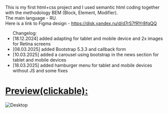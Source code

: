This is my first html+css project
and I used semantic html coding together with the methodology BEM (Block, Element, Modifier).
<br>The main language - RU.
<br>Here is a link to Figma design - https://disk.yandex.ru/d/d7rS7fRYr8fqQQ
<br>
<ul>Changelog: 
  <li>[18.12.2024] added adapting for tablet and mobile device and 2x images for Retina screens </li>
  <li>[08.03.2025] added Bootstrap 5.3.3 and callback form</li>
  <li>[10.03.2025] added a carousel using bootstrap in the news section for tablet and mobile devices</li>
  <li>[18.03.2025] added hamburger menu for tablet and mobile devices without JS and some fixes </li>
</ul>
<h1>
  <a href="https://htmlpreview.github.io/?https://github.com/oplya/pioner32/blob/main/index.html">Preview(clickable):</a>
</h1>

![Desktop](https://github.com/user-attachments/assets/5b73370c-a6d3-403d-868f-a370c66fd303)
